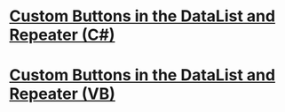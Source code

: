 # [Custom Buttons in the DataList and Repeater (C#)](custom-buttons-in-the-datalist-and-repeater-cs.md)
# [Custom Buttons in the DataList and Repeater (VB)](custom-buttons-in-the-datalist-and-repeater-vb.md)
